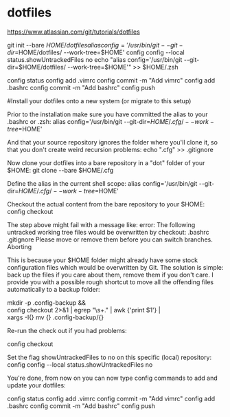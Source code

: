 # dotfiles

https://www.atlassian.com/git/tutorials/dotfiles

git init --bare $HOME/dotfiles
alias config='/usr/bin/git --git-dir=$HOME/dotfiles/ --work-tree=$HOME'
config config --local status.showUntrackedFiles no
echo "alias config='/usr/bin/git --git-dir=$HOME/dotfiles/ --work-tree=$HOME'" >> $HOME/.zsh

config status
config add .vimrc
config commit -m "Add vimrc"
config add .bashrc
config commit -m "Add bashrc"
config push

#Install your dotfiles onto a new system (or migrate to this setup)

Prior to the installation make sure you have committed the alias to your .bashrc or .zsh: 
alias config='/usr/bin/git --git-dir=$HOME/.cfg/ --work-tree=$HOME'

And that your source repository ignores the folder where you'll clone it, so that you don't create weird recursion problems:
echo ".cfg" >> .gitignore

Now clone your dotfiles into a bare repository in a "dot" folder of your $HOME:
git clone --bare <git-repo-url> $HOME/.cfg


Define the alias in the current shell scope:
alias config='/usr/bin/git --git-dir=$HOME/.cfg/ --work-tree=$HOME'
  

Checkout the actual content from the bare repository to your $HOME:
config checkout
  
The step above might fail with a message like:
error: The following untracked working tree files would be overwritten by checkout:
    .bashrc
    .gitignore
Please move or remove them before you can switch branches.
Aborting

This is because your $HOME folder might already have some stock configuration files which would be overwritten by Git. The solution is simple: back up the files if you care about them, remove them if you don't care. I provide you with a possible rough shortcut to move all the offending files automatically to a backup folder:
  
mkdir -p .config-backup && \
config checkout 2>&1 | egrep "\s+\." | awk {'print $1'} | \
xargs -I{} mv {} .config-backup/{}
  
Re-run the check out if you had problems:
  
config checkout

Set the flag showUntrackedFiles to no on this specific (local) repository:
config config --local status.showUntrackedFiles no
  
You're done, from now on you can now type config commands to add and update your dotfiles:

config status
config add .vimrc
config commit -m "Add vimrc"
config add .bashrc
config commit -m "Add bashrc"
config push
  



